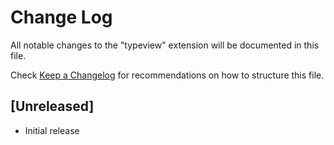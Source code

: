 # Change Log

All notable changes to the "typeview" extension will be documented in this file.

Check [Keep a Changelog](http://keepachangelog.com/) for recommendations on how to structure this file.

## [Unreleased]

- Initial release